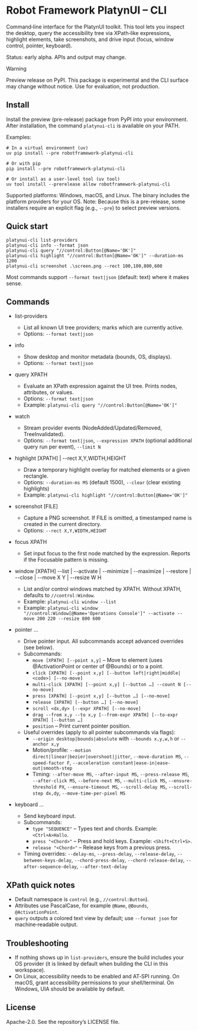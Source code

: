 # Robot Framework PlatynUI – CLI

Command‑line interface for the PlatynUI toolkit. This tool lets you inspect the desktop, query the accessibility tree via XPath‑like expressions, highlight elements, take screenshots, and drive input (focus, window control, pointer, keyboard).

Status: early alpha. APIs and output may change.

> [!WARNING]
> Preview release on PyPI. This package is experimental and the CLI surface may change without notice. Use for evaluation, not production.

## Install

Install the preview (pre-release) package from PyPI into your environment. After installation, the command `platynui-cli` is available on your PATH.

Examples:

```pwsh
# In a virtual environment (uv)
uv pip install --pre robotframework-platynui-cli

# Or with pip
pip install --pre robotframework-platynui-cli

# Or install as a user-level tool (uv tool)
uv tool install --prerelease allow robotframework-platynui-cli
```

Supported platforms: Windows, macOS, and Linux. The binary includes the platform providers for your OS.
Note: Because this is a pre-release, some installers require an explicit flag (e.g., `--pre`) to select preview versions.

## Quick start

```pwsh
platynui-cli list-providers
platynui-cli info --format json
platynui-cli query "//control:Button[@Name='OK']"
platynui-cli highlight "//control:Button[@Name='OK']" --duration-ms 1200
platynui-cli screenshot .\screen.png --rect 100,100,800,600
```

Most commands support `--format text|json` (default: text) where it makes sense.

## Commands

- list-providers
	- List all known UI tree providers; marks which are currently active.
	- Options: `--format text|json`

- info
	- Show desktop and monitor metadata (bounds, OS, displays).
	- Options: `--format text|json`

- query XPATH
	- Evaluate an XPath expression against the UI tree. Prints nodes, attributes, or values.
	- Options: `--format text|json`
	- Example: `platynui-cli query "//control:Button[@Name='OK']"`

- watch
	- Stream provider events (NodeAdded/Updated/Removed, TreeInvalidated).
	- Options: `--format text|json`, `--expression XPATH` (optional additional query run per event), `--limit N`

- highlight [XPATH] | --rect X,Y,WIDTH,HEIGHT
	- Draw a temporary highlight overlay for matched elements or a given rectangle.
	- Options: `--duration-ms MS` (default 1500), `--clear` (clear existing highlights)
	- Example: `platynui-cli highlight "//control:Button[@Name='OK']"`

- screenshot [FILE]
	- Capture a PNG screenshot. If FILE is omitted, a timestamped name is created in the current directory.
	- Options: `--rect X,Y,WIDTH,HEIGHT`

- focus XPATH
	- Set input focus to the first node matched by the expression. Reports if the Focusable pattern is missing.

- window [XPATH] --list | --activate | --minimize | --maximize | --restore | --close | --move X Y | --resize W H
	- List and/or control windows matched by XPATH. Without XPATH, defaults to `//control:Window`.
	- Example: `platynui-cli window --list`
	- Example: `platynui-cli window "//control:Window[@Name='Operations Console']" --activate --move 200 220 --resize 800 600`

- pointer …
	- Drive pointer input. All subcommands accept advanced overrides (see below).
	- Subcommands:
		- `move [XPATH] [--point x,y]` – Move to element (uses @ActivationPoint or center of @Bounds) or to a point.
		- `click [XPATH] [--point x,y] [--button left|right|middle|<code>] [--no-move]`
		- `multi-click [XPATH] [--point x,y] [--button …] --count N [--no-move]`
		- `press [XPATH] [--point x,y] [--button …] [--no-move]`
		- `release [XPATH] [--button …] [--no-move]`
		- `scroll <dx,dy> [--expr XPATH] [--no-move]`
		- `drag --from x,y --to x,y [--from-expr XPATH] [--to-expr XPATH] [--button …]`
		- `position` – Print current pointer position.
	- Useful overrides (apply to all pointer subcommands via flags):
		- `--origin desktop|bounds|absolute` with `--bounds x,y,w,h` or `--anchor x,y`
		- Motion/profile: `--motion direct|linear|bezier|overshoot|jitter`, `--move-duration MS`, `--speed-factor F`,
			`--acceleration constant|ease-in|ease-out|smooth-step`
		- Timing: `--after-move MS`, `--after-input MS`, `--press-release MS`, `--after-click MS`,
			`--before-next MS`, `--multi-click MS`, `--ensure-threshold PX`, `--ensure-timeout MS`,
			`--scroll-delay MS`, `--scroll-step dx,dy`, `--move-time-per-pixel MS`

- keyboard …
	- Send keyboard input.
	- Subcommands:
		- `type "SEQUENCE"` – Types text and chords. Example: `<Ctrl+A>Hallo`.
		- `press "<Chord>"` – Press and hold keys. Example: `<Shift+Ctrl+S>`.
		- `release "<Chord>"` – Release keys from a previous press.
	- Timing overrides: `--delay-ms`, `--press-delay`, `--release-delay`, `--between-keys-delay`,
		`--chord-press-delay`, `--chord-release-delay`, `--after-sequence-delay`, `--after-text-delay`

## XPath quick notes

- Default namespace is `control` (e.g., `//control:Button`).
- Attributes use PascalCase, for example `@Name`, `@Bounds`, `@ActivationPoint`.
- `query` outputs a colored text view by default; use `--format json` for machine‑readable output.

## Troubleshooting

- If nothing shows up in `list-providers`, ensure the build includes your OS provider (it is linked by default when building the CLI in this workspace).
- On Linux, accessibility needs to be enabled and AT‑SPI running. On macOS, grant accessibility permissions to your shell/terminal. On Windows, UIA should be available by default.

## License

Apache-2.0. See the repository’s LICENSE file.

